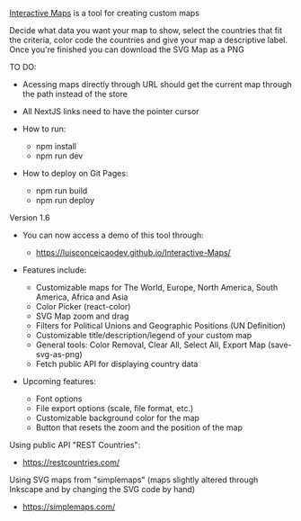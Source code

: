 [Interactive Maps](https://github.com/luisconceicaodev/Interactive-Maps) is a tool for creating custom maps

Decide what data you want your map to show, select the countries that fit the criteria, color code the countries and give your map a descriptive label. Once you're finished you can download the SVG Map as a PNG

TO DO:

- Acessing maps directly through URL should get the current map through the path instead of the store
- All NextJS links need to have the pointer cursor

- How to run:
  - npm install
  - npm run dev

- How to deploy on Git Pages:
  - npm run build
  - npm run deploy
  
Version 1.6

- You can now access a demo of this tool through:

  - https://luisconceicaodev.github.io/Interactive-Maps/

- Features include:

  - Customizable maps for The World, Europe, North America, South America, Africa and Asia
  - Color Picker (react-color)
  - SVG Map zoom and drag
  - Filters for Political Unions and Geographic Positions (UN Definition)
  - Customizable title/description/legend of your custom map
  - General tools: Color Removal, Clear All, Select All, Export Map (save-svg-as-png)
  - Fetch public API for displaying country data

- Upcoming features:

  - Font options
  - File export options (scale, file format, etc.)
  - Customizable background color for the map
  - Button that resets the zoom and the position of the map

Using public API "REST Countries":

- https://restcountries.com/

Using SVG maps from "simplemaps" (maps slightly altered through Inkscape and by changing the SVG code by hand)

- https://simplemaps.com/
